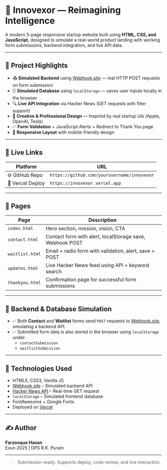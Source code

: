 # 🚀 Innovexor — Reimagining Intelligence

A modern 5-page responsive startup website built using **HTML, CSS, and JavaScript**, designed to simulate a real-world product landing with working form submissions, backend integration, and live API data.

---

## 🌟 Project Highlights

- 📤 **Simulated Backend** using [Webhook.site](https://webhook.site) — real HTTP POST requests on form submission
- 🗄️ **Simulated Database** using `localStorage` — saves user inputs locally in the browser
- 🔍 **Live API Integration** via Hacker News (GET requests with filter support)
- 🎨 **Creative & Professional Design** — Inspired by real startup UIs (Apple, OpenAI, Tesla)
- ✅ **Form Validation** + JavaScript Alerts + Redirect to Thank You page
- 📱 **Responsive Layout** with mobile-friendly design

---

## 🔗 Live Links

| Platform | URL |
|----------|-----|
| 🌐 GitHub Repo | `https://github.com/yourusername/innovexor` |
| 🚀 Vercel Deploy | `https://innovexor.vercel.app` |

---

## 📁 Pages

| Page | Description |
|------|-------------|
| `index.html` | Hero section, mission, vision, CTA |
| `contact.html` | Contact form with alert, localStorage save, Webhook POST |
| `waitlist.html` | Email + radio form with validation, alert, save + POST |
| `updates.html` | Live Hacker News feed using API + keyword search |
| `thankyou.html` | Confirmation page for successful form submissions |

---

## 🧠 Backend & Database Simulation

- ✅ Both **Contact** and **Waitlist** forms send `POST` requests to [Webhook.site](https://webhook.site), simulating a backend API.
- ✅ Submitted form data is also stored in the browser using `localStorage` under:
  - `contactSubmission`
  - `waitlistSubmission`

---

## 🧪 Technologies Used

- HTML5, CSS3, Vanilla JS
- [Webhook.site](https://webhook.site) – Simulated backend API
- [Hacker News API](https://hn.algolia.com/api) – Real-time GET request
- `localStorage` – Simulated frontend database
- FontAwesome + Google Fonts
- Deployed on [Vercel](https://vercel.com)

---

## ✍️ Author

**Farzooque Hasan**  
Exun 2025 | DPS R.K. Puram

---

> Submission-ready. Supports deploy, code review, and live interaction.